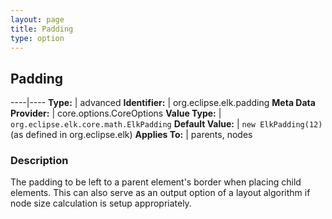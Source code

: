 ```yaml
---
layout: page
title: Padding
type: option
---
```

## Padding

----|----
**Type:** | advanced
**Identifier:** | org.eclipse.elk.padding
**Meta Data Provider:** | core.options.CoreOptions
**Value Type:** | `org.eclipse.elk.core.math.ElkPadding`
**Default Value:** | `new ElkPadding(12)` (as defined in org.eclipse.elk)
**Applies To:** | parents, nodes


### Description
The padding to be left to a parent element's border when placing child elements. This can also serve as an output option of a layout algorithm if node size calculation is setup appropriately.

